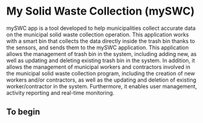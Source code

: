 # My Solid Waste Collection (mySWC)  

mySWC app is a tool developed to help municipalities collect accurate data on the municipal solid waste collection operation. This application works with a smart bin that collects the data directly inside the trash bin thanks to the sensors, and sends them to the mySWC application. This application allows the management of trash bin in the system, including adding new, as well as updating and deleting existing trash bin in the system. In addition, it allows the management of municipal workers and contractors involved in the municipal solid waste collection program, including the creation of new workers and/or contractors, as well as the updating and deletion of existing worker/contractor in the system. Furthermore, it enables user management, activity reporting and real-time monitoring.
 
## To begin


